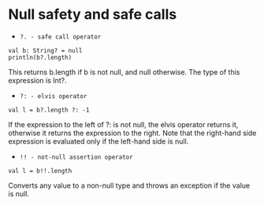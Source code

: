 # Null safety and safe calls

- `?. - safe call operator`  
```
val b: String? = null
println(b?.length)
```
This returns b.length if b is not null, and null otherwise. The type of this expression is Int?.

- `?: - elvis operator`
```
val l = b?.length ?: -1
```
If the expression to the left of ?: is not null, the elvis operator returns it, otherwise it returns the expression to the right. Note that the right-hand side expression is evaluated only if the left-hand side is null.

- `!! - not-null assertion operator`
```
val l = b!!.length
```
Converts any value to a non-null type and throws an exception if the value is null.
